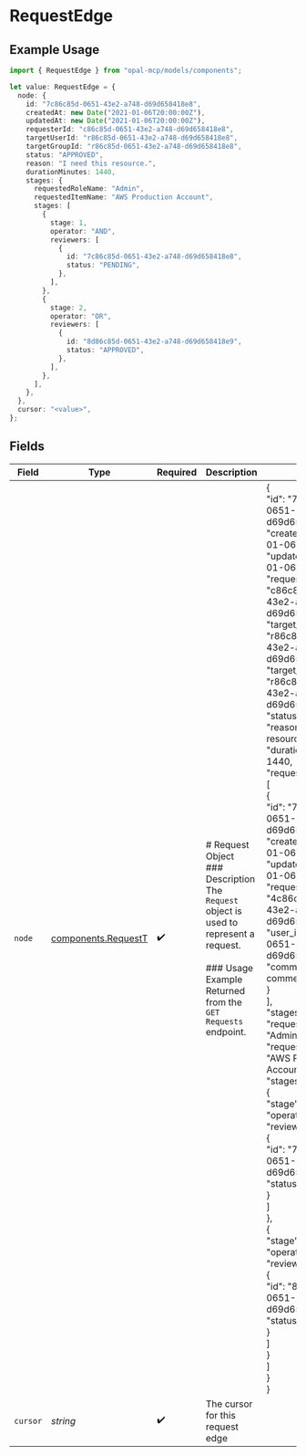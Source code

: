 # RequestEdge

## Example Usage

```typescript
import { RequestEdge } from "opal-mcp/models/components";

let value: RequestEdge = {
  node: {
    id: "7c86c85d-0651-43e2-a748-d69d658418e8",
    createdAt: new Date("2021-01-06T20:00:00Z"),
    updatedAt: new Date("2021-01-06T20:00:00Z"),
    requesterId: "c86c85d-0651-43e2-a748-d69d658418e8",
    targetUserId: "r86c85d-0651-43e2-a748-d69d658418e8",
    targetGroupId: "r86c85d-0651-43e2-a748-d69d658418e8",
    status: "APPROVED",
    reason: "I need this resource.",
    durationMinutes: 1440,
    stages: {
      requestedRoleName: "Admin",
      requestedItemName: "AWS Production Account",
      stages: [
        {
          stage: 1,
          operator: "AND",
          reviewers: [
            {
              id: "7c86c85d-0651-43e2-a748-d69d658418e8",
              status: "PENDING",
            },
          ],
        },
        {
          stage: 2,
          operator: "OR",
          reviewers: [
            {
              id: "8d86c85d-0651-43e2-a748-d69d658418e9",
              status: "APPROVED",
            },
          ],
        },
      ],
    },
  },
  cursor: "<value>",
};
```

## Fields

| Field                                                                                                                                                                                                                                                                                                                                                                                                                                                                                                                                                                                                                                                                                                                                                                                                                                                                                                                                                                                                                                                  | Type                                                                                                                                                                                                                                                                                                                                                                                                                                                                                                                                                                                                                                                                                                                                                                                                                                                                                                                                                                                                                                                   | Required                                                                                                                                                                                                                                                                                                                                                                                                                                                                                                                                                                                                                                                                                                                                                                                                                                                                                                                                                                                                                                               | Description                                                                                                                                                                                                                                                                                                                                                                                                                                                                                                                                                                                                                                                                                                                                                                                                                                                                                                                                                                                                                                            | Example                                                                                                                                                                                                                                                                                                                                                                                                                                                                                                                                                                                                                                                                                                                                                                                                                                                                                                                                                                                                                                                |
| ------------------------------------------------------------------------------------------------------------------------------------------------------------------------------------------------------------------------------------------------------------------------------------------------------------------------------------------------------------------------------------------------------------------------------------------------------------------------------------------------------------------------------------------------------------------------------------------------------------------------------------------------------------------------------------------------------------------------------------------------------------------------------------------------------------------------------------------------------------------------------------------------------------------------------------------------------------------------------------------------------------------------------------------------------ | ------------------------------------------------------------------------------------------------------------------------------------------------------------------------------------------------------------------------------------------------------------------------------------------------------------------------------------------------------------------------------------------------------------------------------------------------------------------------------------------------------------------------------------------------------------------------------------------------------------------------------------------------------------------------------------------------------------------------------------------------------------------------------------------------------------------------------------------------------------------------------------------------------------------------------------------------------------------------------------------------------------------------------------------------------ | ------------------------------------------------------------------------------------------------------------------------------------------------------------------------------------------------------------------------------------------------------------------------------------------------------------------------------------------------------------------------------------------------------------------------------------------------------------------------------------------------------------------------------------------------------------------------------------------------------------------------------------------------------------------------------------------------------------------------------------------------------------------------------------------------------------------------------------------------------------------------------------------------------------------------------------------------------------------------------------------------------------------------------------------------------ | ------------------------------------------------------------------------------------------------------------------------------------------------------------------------------------------------------------------------------------------------------------------------------------------------------------------------------------------------------------------------------------------------------------------------------------------------------------------------------------------------------------------------------------------------------------------------------------------------------------------------------------------------------------------------------------------------------------------------------------------------------------------------------------------------------------------------------------------------------------------------------------------------------------------------------------------------------------------------------------------------------------------------------------------------------ | ------------------------------------------------------------------------------------------------------------------------------------------------------------------------------------------------------------------------------------------------------------------------------------------------------------------------------------------------------------------------------------------------------------------------------------------------------------------------------------------------------------------------------------------------------------------------------------------------------------------------------------------------------------------------------------------------------------------------------------------------------------------------------------------------------------------------------------------------------------------------------------------------------------------------------------------------------------------------------------------------------------------------------------------------------ |
| `node`                                                                                                                                                                                                                                                                                                                                                                                                                                                                                                                                                                                                                                                                                                                                                                                                                                                                                                                                                                                                                                                 | [components.RequestT](../../models/components/requestt.md)                                                                                                                                                                                                                                                                                                                                                                                                                                                                                                                                                                                                                                                                                                                                                                                                                                                                                                                                                                                             | :heavy_check_mark:                                                                                                                                                                                                                                                                                                                                                                                                                                                                                                                                                                                                                                                                                                                                                                                                                                                                                                                                                                                                                                     | # Request Object<br/>### Description<br/>The `Request` object is used to represent a request.<br/><br/>### Usage Example<br/>Returned from the `GET Requests` endpoint.                                                                                                                                                                                                                                                                                                                                                                                                                                                                                                                                                                                                                                                                                                                                                                                                                                                                                | {<br/>"id": "7c86c85d-0651-43e2-a748-d69d658418e8",<br/>"created_at": "2021-01-06T20:00:00Z",<br/>"updated_at": "2021-01-06T20:00:00Z",<br/>"requester_id": "c86c85d-0651-43e2-a748-d69d658418e8",<br/>"target_user_id": "r86c85d-0651-43e2-a748-d69d658418e8",<br/>"target_group_id": "r86c85d-0651-43e2-a748-d69d658418e8",<br/>"status": "pending",<br/>"reason": "I need this resource.",<br/>"duration_minutes": 1440,<br/>"request_comments": [<br/>{<br/>"id": "7c86c85d-0651-43e2-a748-d69d658418e8",<br/>"created_at": "2021-01-06T20:00:00Z",<br/>"updated_at": "2021-01-06T20:00:00Z",<br/>"request_id": "4c86c85d-0651-43e2-a748-d69d658418e8",<br/>"user_id": "c86c85d-0651-43e2-a748-d69d658418e8",<br/>"comment": "This is a comment."<br/>}<br/>],<br/>"stages": {<br/>"requestedRoleName": "Admin",<br/>"requestedItemName": "AWS Production Account",<br/>"stages": [<br/>{<br/>"stage": 1,<br/>"operator": "AND",<br/>"reviewers": [<br/>{<br/>"id": "7c86c85d-0651-43e2-a748-d69d658418e8",<br/>"status": "PENDING"<br/>}<br/>]<br/>},<br/>{<br/>"stage": 2,<br/>"operator": "OR",<br/>"reviewers": [<br/>{<br/>"id": "8d86c85d-0651-43e2-a748-d69d658418e9",<br/>"status": "APPROVED"<br/>}<br/>]<br/>}<br/>]<br/>}<br/>} |
| `cursor`                                                                                                                                                                                                                                                                                                                                                                                                                                                                                                                                                                                                                                                                                                                                                                                                                                                                                                                                                                                                                                               | *string*                                                                                                                                                                                                                                                                                                                                                                                                                                                                                                                                                                                                                                                                                                                                                                                                                                                                                                                                                                                                                                               | :heavy_check_mark:                                                                                                                                                                                                                                                                                                                                                                                                                                                                                                                                                                                                                                                                                                                                                                                                                                                                                                                                                                                                                                     | The cursor for this request edge                                                                                                                                                                                                                                                                                                                                                                                                                                                                                                                                                                                                                                                                                                                                                                                                                                                                                                                                                                                                                       |                                                                                                                                                                                                                                                                                                                                                                                                                                                                                                                                                                                                                                                                                                                                                                                                                                                                                                                                                                                                                                                        |
